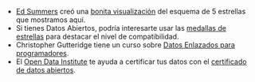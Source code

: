 - [Ed Summers](http://inkdroid.org/ehs) cre&oacute; una [bonita visualizaci&oacute;n](https://translate.google.com/translate?sl=en&amp;tl=es&amp;js=y&amp;prev=_t&amp;hl=es-419&amp;ie=UTF-8&amp;u=http%3A%2F%2Finkdroid.org%2Fjournal%2F2010%2F06%2F04%2Fthe-5-stars-of-open-linked-data%2F&amp;edit-text=&amp;act=url) del esquema de 5 estrellas que mostramos aqu&iacute;.
- Si tienes Datos Abiertos, podr&iacute;a interesarte usar las [medallas de estrellas](https://translate.google.com/translate?sl=en&amp;tl=es&amp;js=y&amp;prev=_t&amp;hl=es-419&amp;ie=UTF-8&amp;u=http%3A%2F%2Flab.linkeddata.deri.ie%2F2010%2Flod-badges%2F&amp;edit-text=&amp;act=url) para destacar el nivel de compatibilidad.
- Christopher Gutteridge tiene un curso sobre [Datos Enlazados para programadores](http://openorg.ecs.soton.ac.uk/wiki/Linked_Data_Basics_for_Techies).
- El [Open Data Institute](http://theodi.org/) te ayuda a certificar tus datos con el [certificado de datos abiertos](https://certificates.theodi.org/).
